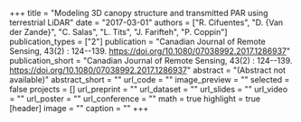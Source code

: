 +++
title = "Modeling 3D canopy structure and transmitted PAR using terrestrial LiDAR"
date = "2017-03-01"
authors = ["R. Cifuentes", "D. {Van der Zande}", "C. Salas", "L. Tits", "J. Farifteh", "P. Coppin"]
publication_types = ["2"]
publication = "Canadian Journal of Remote Sensing, 43(2) : 124--139. https://doi.org/10.1080/07038992.2017.1286937"
publication_short = "Canadian Journal of Remote Sensing, 43(2) : 124--139. https://doi.org/10.1080/07038992.2017.1286937"
abstract = "(Abstract not available)"
abstract_short = ""
url_code = ""
image_preview = ""
selected = false
projects = []
url_preprint = ""
url_dataset = ""
url_slides = ""
url_video = ""
url_poster = ""
url_conference = ""
math = true
highlight = true
[header]
image = ""
caption = ""
+++
